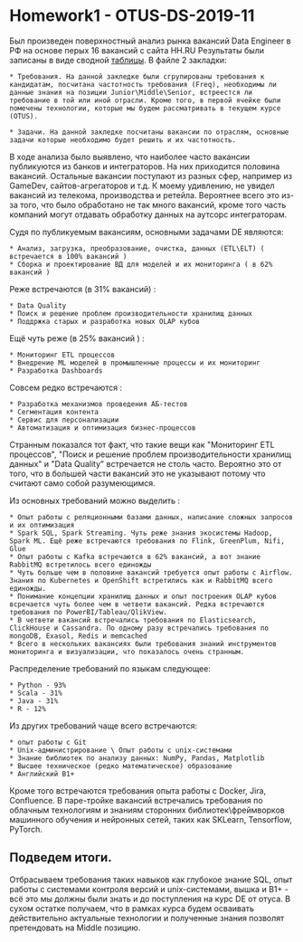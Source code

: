 # Homework1 - OTUS-DS-2019-11 

Был произведен поверхностный анализ рынка вакансий Data Engineer в РФ на основе перых 16 вакансий с сайта HH.RU 
Результаты были записаны в виде сводной [таблицы](https://github.com/adm-8/otus-de-andreevds-2019-11/raw/master/HW1_Lesson1/HH%20-%20Data%20Engineer.xlsx). В файле 2 закладки:

	* Требования. На данной закледке были сгрупированы требования к кандидатам, посчитана частотность требования (Freq), необходимы ли данные знания на позиции Junior\Middle\Senior, встреестся ли требование в той или иной отрасли. Кроме того, в первой ячейке были помечены технологии, которые мы будем рассматривать в текущем курсе (OTUS).
	
	* Задачи. На данной закледке посчитаны вакансии по отраслям, основные задачи которые необходимо будет решить и их частотность.
	
В ходе анализа было выявлено, что наиболее часто вакансии публикуются из банков и интеграторов. На них приходится половина вакансий. Остальные вакансии поступают из разных сфер, например из GameDev, сайтов-агрегаторов и т.д. К моему удивлению, не увидел вакансий из телекома, производства и ретейла. Вероятнее всего это из-за того, что было обработано не так много вакансий, кроме того часть компаний могут отдавать обработку данных на аутсорс интеграторам.

Судя по публикуемым вакансиям, основными задачами DE являются:

	* Анализ, загрузка, преобразование, очистка, данных (ETL\ELT) ( встречается в 100% вакансий )
	* Сборка и проектирование ВД для моделей и их мониторинга ( в 62% вакансий )
	
Реже встречаются (в 31% вакансий) :

	* Data Quality
	* Поиск и решение проблем производительности хранилищ данных
	* Поддржка старых и разработка новых OLAP кубов

Ещё чуть реже (в 25% вакансий ) :

	* Мониторинг ETL процессов
	* Внедрение ML моделей в промышленные процессы и их мониторинг
	* Разработка Dashboards

Совсем редко встречаются :

	* Разработка механизмов проведения АБ-тестов
	* Сегментация контента
	* Сервис для персонализации
	* Автоматизация и оптимизация бизнес-процессов
	
Странным показался тот факт, что такие вещи как "Мониторинг ETL процессов", "Поиск и решение проблем производительности хранилищ данных" и "Data Quality" встречается не столь часто. Вероятно это от того, что в большей части вакансий это не указывают потому что считают само собой разумеющимся.

Из основных требований можно выделить :

	* Опыт работы с реляционными базами данных, написание сложных запросов и их оптимизация
	* Spark SQL, Spark Streaming. Чуть реже знания экосистемы Hadoop, Spark ML. Ещё реже встречаются требования по Flink, GreenPlum, Nifi, Glue
	* Опыт работы с Kafka встречаются в 62% вакансий, а вот знание RabbitMQ встретилось всего единожды
	* Чуть больше чем в половине вакансий требуется опыт работы с Airflow. Знания по Kubernetes и OpenShift встретились как и RabbitMQ всего единожды.
	* Понимание концепции хранилищ данных и опыт построения OLAP кубов всречается чуть более чем в четвети вакансий. Редка встречаются требования по PowerBI/Tableau/QlikView.
	* В четвети вакансий встречались требования по Elasticsearch, ClickHouse и Cassandra. По одному разу встречались требования по mongoDB, Exasol, Redis и memcached
	* Всего в нескольких вакансиях были требования знаний инструментов мониторинга и визуализации, что показалось очень странным. 
 
Распределение требований по языкам следующее:

	* Python - 93% 
	* Scala - 31%
	* Java - 31%
	* R	- 12%
	
Из других требований чаще всего встречаются:

	* опыт работы с Git
	* Unix-администрирование \ Опыт работы с unix-системами
	* Знание библиотек по анализу данных: NumPy, Pandas, Matplotlib
	* Высшее техническое (редко математическое) образование
	* Английский B1+ 

Кроме того встречаются требования опыта работы с Docker, Jira, Confluence. 
В паре-тройке вакансий  встречались требования по облачным технологиям и знаниям сторонних библиотек\фреймворков машинного обучения и нейронных сетей, таких как SKLearn, Tensorflow, PyTorch.

## Подведем итоги. 

Отбрасываем требования таких навыков как глубокое знание SQL, опыт работы с системами контроля версий и unix-системами, вышка и B1+ - всё это мы должны были знать и до поступления на курс DE от отуса. В сухом остатке получаем, что в рамках курса будем осваивать действительно актуальные технологии и полученные знания позволят претендовать на Middle позицию.

